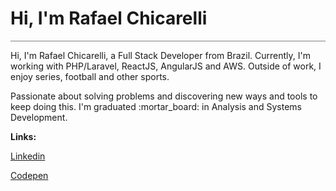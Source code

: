 <div style="border-bottom: 1px solid gray; width: 100%;">
<h1>Hi, I'm Rafael Chicarelli</h1>
</div>



<p>Hi, I'm  Rafael Chicarelli, a Full Stack Developer from Brazil.
Currently, I'm working with PHP/Laravel, ReactJS, AngularJS and AWS. Outside of work, I enjoy series, football and other sports.</p>

<!-- <img align="right" width="350px" src="./images/programming.jpg" alt="Programming image"/> -->
<!-- <img align="right" src="https://api.daily.dev/devcards/562e2ccbacc1497c9ee8e89ede2e1313.png?r=dpv" width="300" alt="Rafael Chicarelli's Dev Card"/></a> -->

<p>Passionate about solving problems and discovering new ways and tools to keep doing this.
I'm graduated :mortar_board: in Analysis and Systems Development.
  
  <b>Links: </b>
  <p><a href="https://www.linkedin.com/in/rafael-chicarelli-dev/" target="_blank">Linkedin</a></p>
   <p><a href="https://codepen.io/rafael-chicarelli" target="_blank">Codepen</a></p>
<!--  and I'm currently working with</p> -->
<!--  <ul>
  <li>:triangular_ruler: AngularJS</li>
  <li>:elephant: PHP</li>
  <li>:vhs: SQL</li>
  <li>:zap: NodeJS</li>
  <li>:book: React</li>
  <li>:cloud: AWS - Lambda, Dynamo, Api Gateway</li>
  <li>:wrench: Git</li>
 </ul> -->
